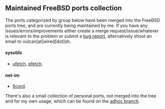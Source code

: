 ## Maintained FreeBSD ports collection

The ports categorized by group below have been merged into the FreeBSD ports tree, and are currently being maintained by me. If you have any issues/errors/improvements either create a merge request/issue/whatever is relevant to the problem or submit a [bug report](https://bugs.freebsd.org/bugzilla/), alternatively shoot an email to vulcan[at]wired[dot]sh.
#### sysutils
- [ufetch](https://www.freshports.org/sysutils/ufetch/), [pfetch](https://www.freshports.org/sysutils/pfetch/).

#### net-im
- [6cord](https://www.freshports.org/net-im/6cord/).

There's also a small collection of personal ports, not merged into the tree and for my own usage, which can be found on the [adhoc branch](https://gitlab.com/nihilism/ports/tree/adhoc).


